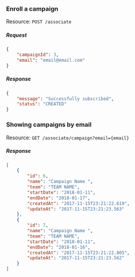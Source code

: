 ### Enroll a campaign
Resource: `POST /associate` 

##### Request
``` json
{
	"campaignId": 3,
	"email": "email@email.com"
}
```


##### Response

``` json
{
    "message": "Successfully subscribed",
    "status": "CREATED"
}
```

### Showing campaigns by email
Resource: `GET /associate/campaign?email={email}`

##### Response

``` json
[
    {
        "id": 6,
        "name": "Campaign Name ",
        "team": "TEAM NAME",
        "startDate": "2018-01-11",
        "endDate": "2018-01-17",
        "createdAt": "2017-11-15T23:21:22.619",
        "updateAt": "2017-11-15T23:21:23.563"
    },
    {
        "id": 7,
        "name": "Campaign Name ",
        "team": "TEAM NAME",
        "startDate": "2018-01-11",
        "endDate": "2018-01-16",
        "createdAt": "2017-11-15T23:21:22.805",
        "updateAt": "2017-11-15T23:21:23.562"
    }
]
```
